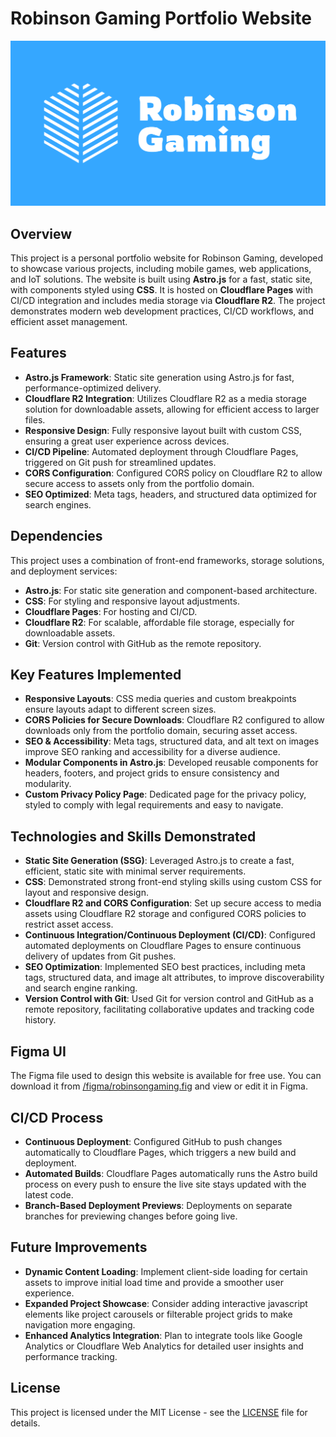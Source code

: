 # Robinson Gaming Portfolio Website

![Social Media Image](./public/images/social-media-photo.png)

## Overview

This project is a personal portfolio website for Robinson Gaming, developed to showcase various projects, including mobile games, web applications, and IoT solutions. The website is built using **Astro.js** for a fast, static site, with components styled using **CSS**. It is hosted on **Cloudflare Pages** with CI/CD integration and includes media storage via **Cloudflare R2**. The project demonstrates modern web development practices, CI/CD workflows, and efficient asset management.

## Features

- **Astro.js Framework**: Static site generation using Astro.js for fast, performance-optimized delivery.
- **Cloudflare R2 Integration**: Utilizes Cloudflare R2 as a media storage solution for downloadable assets, allowing for efficient access to larger files.
- **Responsive Design**: Fully responsive layout built with custom CSS, ensuring a great user experience across devices.
- **CI/CD Pipeline**: Automated deployment through Cloudflare Pages, triggered on Git push for streamlined updates.
- **CORS Configuration**: Configured CORS policy on Cloudflare R2 to allow secure access to assets only from the portfolio domain.
- **SEO Optimized**: Meta tags, headers, and structured data optimized for search engines.

## Dependencies

This project uses a combination of front-end frameworks, storage solutions, and deployment services:

- **Astro.js**: For static site generation and component-based architecture.
- **CSS**: For styling and responsive layout adjustments.
- **Cloudflare Pages**: For hosting and CI/CD.
- **Cloudflare R2**: For scalable, affordable file storage, especially for downloadable assets.
- **Git**: Version control with GitHub as the remote repository.

## Key Features Implemented

- **Responsive Layouts**: CSS media queries and custom breakpoints ensure layouts adapt to different screen sizes.
- **CORS Policies for Secure Downloads**: Cloudflare R2 configured to allow downloads only from the portfolio domain, securing asset access.
- **SEO & Accessibility**: Meta tags, structured data, and alt text on images improve SEO ranking and accessibility for a diverse audience.
- **Modular Components in Astro.js**: Developed reusable components for headers, footers, and project grids to ensure consistency and modularity.
- **Custom Privacy Policy Page**: Dedicated page for the privacy policy, styled to comply with legal requirements and easy to navigate.

## Technologies and Skills Demonstrated

- **Static Site Generation (SSG)**: Leveraged Astro.js to create a fast, efficient, static site with minimal server requirements.
- **CSS**: Demonstrated strong front-end styling skills using custom CSS for layout and responsive design.
- **Cloudflare R2 and CORS Configuration**: Set up secure access to media assets using Cloudflare R2 storage and configured CORS policies to restrict asset access.
- **Continuous Integration/Continuous Deployment (CI/CD)**: Configured automated deployments on Cloudflare Pages to ensure continuous delivery of updates from Git pushes.
- **SEO Optimization**: Implemented SEO best practices, including meta tags, structured data, and image alt attributes, to improve discoverability and search engine ranking.
- **Version Control with Git**: Used Git for version control and GitHub as a remote repository, facilitating collaborative updates and tracking code history.

## Figma UI

The Figma file used to design this website is available for free use. You can download it from [/figma/robinsongaming.fig](./figma/robinsongaming.fig) and view or edit it in Figma.

## CI/CD Process

- **Continuous Deployment**: Configured GitHub to push changes automatically to Cloudflare Pages, which triggers a new build and deployment.
- **Automated Builds**: Cloudflare Pages automatically runs the Astro build process on every push to ensure the live site stays updated with the latest code.
- **Branch-Based Deployment Previews**: Deployments on separate branches for previewing changes before going live.

## Future Improvements

- **Dynamic Content Loading**: Implement client-side loading for certain assets to improve initial load time and provide a smoother user experience.
- **Expanded Project Showcase**: Consider adding interactive javascript elements like project carousels or filterable project grids to make navigation more engaging.
- **Enhanced Analytics Integration**: Plan to integrate tools like Google Analytics or Cloudflare Web Analytics for detailed user insights and performance tracking.

## License

This project is licensed under the MIT License - see the [LICENSE](LICENSE) file for details.
